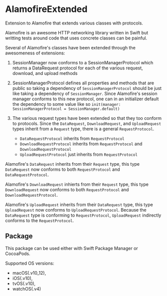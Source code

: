# AlamofireExtended

Extension to Alamofire that extends various classes with protocols.

Alamofire is an awesome HTTP networking library written in Swift but writting tests around code that uses 
concrete classes can be painful. 

Several of Alamofire's classes have been extended through the awesomeness of extensions:

1. SessionManager now conforms to a SessionManagerProtocol which returns a DataRequest protocol for each of the various request, download, and upload methods
2. SessionManagerProtocol defines all properties and methods that are public so taking a dependency of  `SessionManagerProtocol` should be just like taking a dependency of  `SessionManager`. Since Alamofire's session manager conforms to this new protocol, one can in an initializer default the dependency to some value like so `init(manager: SessionManagerProtocol = SessionManager.default)`
3. The various request types have been extended so that they too conform to protocols. Since the `DataRequest`, `DownloadRequest`, and `UploadRequest` types inherit from a `Request` type, there is a general `RequestProtocol`. 

    - `DataRequestProtocol` inherits from `RequestProtocol`
    - `DownloadRequestProtocol` inherits from `RequestProtocol` and `DownloadRequestProtocol`
    - `UploadRequestProtocol` just inherits from `RequestProtocol`
    
Alamofire's `DataRequest` inherits from their `Request` type, this type `DataRequest` now conforms to both `RequestProtocol` and `DataRequestProtocol`.
    
Alamofire's `DownloadRequest` inhierts from their `Request` type, this type `DownloadRequest` now conforms to both `RequestProtocol` and `DownloadRequestProtocol`.

Alamofire's `UploadRequest` inherits from their `DataRequest` type, this type `UploadRequest` now conforms to `UploadRequestProtocol`. Because the `DataRequest` type is conforming to `RequestProtocol`, `UploadRequest` indirectly conforms to the `RequestProtocol`.

## Package

This package can be used either with Swift Package Manager or CocoaPods. 

Supported OS versions:

- macOS(.v10_12),
- iOS(.v10),
- tvOS(.v10),
- watchOS(.v4)
